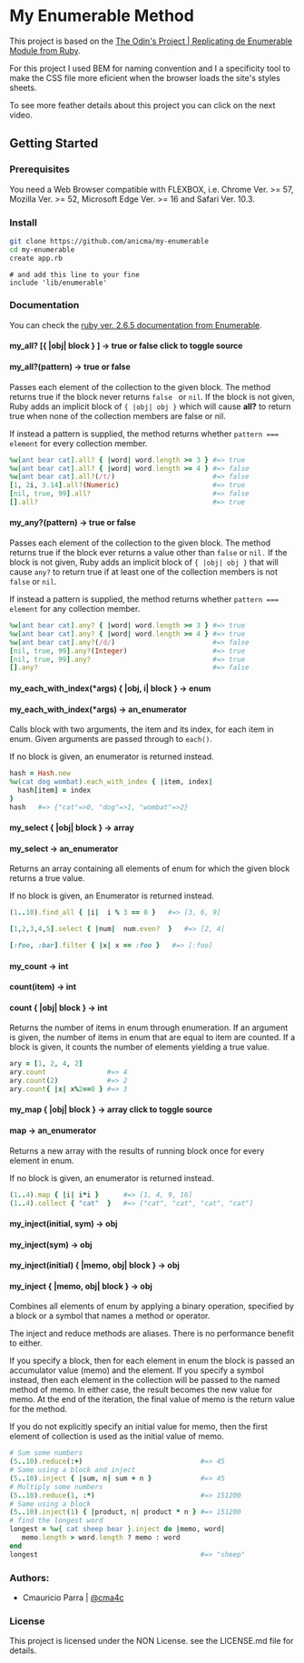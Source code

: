 # My Enumerable Method

This project is based on the [The Odin's Project | Replicating de Enumerable Module from Ruby](https://www.theodinproject.com/courses/ruby-programming/lessons/advanced-building-blocks#assignment-2).



For this project I used BEM for naming convention and I a specificity tool to make the CSS file more eficient when the browser loads the site's styles sheets.

To see more feather details about this project you can click on the next video.

## Getting Started

### Prerequisites

You need a Web Browser compatible with FLEXBOX, i.e. Chrome Ver. >= 57,
Mozilla Ver. >= 52, Microsoft Edge Ver. >= 16 and Safari Ver. 10.3.

### Install

```sh
git clone https://github.com/anicma/my-enumerable
cd my-enumerable
create app.rb
```

```vim
# and add this line to your fine
include 'lib/enumerable'
```

### Documentation

You can check the [ruby ver. 2.6.5 documentation from Enumerable](https://ruby-doc.org/core-2.6.5/Enumerable.html).

#### my_all? [{ |obj| block } ] → true or false click to toggle source
#### my_all?(pattern) → true or false

Passes each element of the collection to the given block. The method returns true
 if the block never returns `false ` or `nil`. If the block is not given, Ruby
 adds an implicit block of `{ |obj| obj }` which will cause **all?** to return true
 when none of the collection members are false or nil.

If instead a pattern is supplied, the method returns whether `pattern === element` for every collection member.

```ruby
%w[ant bear cat].all? { |word| word.length >= 3 } #=> true
%w[ant bear cat].all? { |word| word.length >= 4 } #=> false
%w[ant bear cat].all?(/t/)                        #=> false
[1, 2i, 3.14].all?(Numeric)                       #=> true
[nil, true, 99].all?                              #=> false
[].all?                                           #=> true
```

#### my_any?(pattern) → true or false

Passes each element of the collection to the given block. The method returns true
 if the block ever returns a value other than `false` or `nil.` If the block is not
 given, Ruby adds an implicit block of `{ |obj| obj }` that will cause `any?` to
 return true if at least one of the collection members is not `false` or `nil`.

If instead a pattern is supplied, the method returns whether `pattern === element` for any collection member.

```ruby
%w[ant bear cat].any? { |word| word.length >= 3 } #=> true
%w[ant bear cat].any? { |word| word.length >= 4 } #=> true
%w[ant bear cat].any?(/d/)                        #=> false
[nil, true, 99].any?(Integer)                     #=> true
[nil, true, 99].any?                              #=> true
[].any?                                           #=> false
```

#### my_each_with_index(*args) { |obj, i| block } → enum
#### my_each_with_index(*args) → an_enumerator

Calls block with two arguments, the item and its index, for each item in enum.
 Given arguments are passed through to `each()`.

If no block is given, an enumerator is returned instead.

```ruby
hash = Hash.new
%w(cat dog wombat).each_with_index { |item, index|
  hash[item] = index
}
hash   #=> {"cat"=>0, "dog"=>1, "wombat"=>2}
```

#### my_select { |obj| block } → array
#### my_select → an_enumerator

Returns an array containing all elements of enum for which the given block returns
 a true value.

If no block is given, an Enumerator is returned instead.

```ruby
(1..10).find_all { |i|  i % 3 == 0 }   #=> [3, 6, 9]

[1,2,3,4,5].select { |num|  num.even?  }   #=> [2, 4]

[:foo, :bar].filter { |x| x == :foo }   #=> [:foo]
```

#### my_count → int
#### count(item) → int
#### count { |obj| block } → int

Returns the number of items in enum through enumeration. If an argument is given,
 the number of items in enum that are equal to item are counted. If a block is
 given, it counts the number of elements yielding a true value.

```ruby
ary = [1, 2, 4, 2]
ary.count               #=> 4
ary.count(2)            #=> 2
ary.count{ |x| x%2==0 } #=> 3
```

#### my_map { |obj| block } → array click to toggle source
#### map → an_enumerator

Returns a new array with the results of running block once for every element in
 enum.

If no block is given, an enumerator is returned instead.

```ruby
(1..4).map { |i| i*i }      #=> [1, 4, 9, 16]
(1..4).collect { "cat"  }   #=> ["cat", "cat", "cat", "cat"]
```

#### my_inject(initial, sym) → obj
#### my_inject(sym) → obj
#### my_inject(initial) { |memo, obj| block } → obj
#### my_inject { |memo, obj| block } → obj

Combines all elements of enum by applying a binary operation, specified by a
 block or a symbol that names a method or operator.

The inject and reduce methods are aliases. There is no performance benefit to either.

If you specify a block, then for each element in enum the block is passed an
 accumulator value (memo) and the element. If you specify a symbol instead, then
 each element in the collection will be passed to the named method of memo. In
 either case, the result becomes the new value for memo. At the end of the iteration, the final value of memo is the return value for the method.

If you do not explicitly specify an initial value for memo, then the first element
 of collection is used as the initial value of memo.

```ruby
# Sum some numbers
(5..10).reduce(:+)                             #=> 45
# Same using a block and inject
(5..10).inject { |sum, n| sum + n }            #=> 45
# Multiply some numbers
(5..10).reduce(1, :*)                          #=> 151200
# Same using a block
(5..10).inject(1) { |product, n| product * n } #=> 151200
# find the longest word
longest = %w{ cat sheep bear }.inject do |memo, word|
   memo.length > word.length ? memo : word
end
longest                                        #=> "sheep"
```

### Authors:

- Cmauricio Parra | [@cma4c](https://twitter.com/@cma4c)

### License

This project is licensed under the NON License. see the LICENSE.md file for details.

